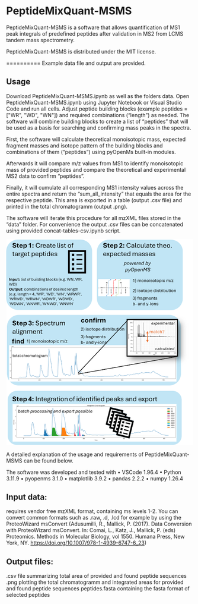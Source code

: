 # PeptideMixQuant-MSMS
PeptideMixQuant-MSMS is a software that allows quantification of MS1 peak integrals of predefined peptides after validation in MS2 from LCMS tandem mass spectrometry. 

PeptideMixQuant-MSMS is distributed under the MIT license.

========== Example data file and output are provided.

## Usage

Download PeptideMixQuant-MSMS.ipynb as well as the folders data. Open PeptideMixQuant-MSMS.ipynb using Jupyter Notebook or Visual Studio Code and run all cells. Adjust peptide building blocks (example peptides = ["WR", "WD", "WN"]) and required combinations (“length”) as needed. The software will combine building blocks to create a list of “peptides” that will be used as a basis for searching and confirming mass peaks in the spectra. 

First, the software will calculate theoretical monoisotopic mass, expected fragment masses and isotope pattern of the building blocks and combinations of them (“peptides”) using pyOpenMs built-in modules. 

Afterwards it will compare m/z values from MS1 to identify monoisotopic mass of provided peptides and compare the theoretical and experimental MS2 data to confirm “peptides”.

Finally, it will cumulate all corresponding MS1 intensity values across the entire spectra and return the “sum_all_intensity” that equals the area for the respective peptide. This area is exported in a table (output .csv file) and printed in the total chromatogramm (output .png).

The software will iterate this procedure for all mzXML files stored in the “data” folder.
For convenience the output .csv files can be concatenated using provided concat-tables-csv.ipynb script.

![Figure_Readme](https://github.com/kkaygisiz/PeptideMixQuant-MSMS/blob/main/Readme.png?raw=true)

A detailed explanation of the usage and requirements of PeptideMixQuant-MSMS can be found below.

The software was developed and tested with
•	VSCode 1.96.4
•	Python 3.11.9
•	pyopenms 3.1.0
•	matplotlib 3.9.2
•	pandas 2.2.2
•	numpy 1.26.4

## Input data: 
requires vendor free mzXML format, containing ms levels 1-2. 
You can convert common formats such as .raw, .d, .lcd for example by using the ProteoWizard msConvert (Adusumilli, R., Mallick, P. (2017). Data Conversion with ProteoWizard msConvert. In: Comai, L., Katz, J., Mallick, P. (eds) Proteomics. Methods in Molecular Biology, vol 1550. Humana Press, New York, NY. https://doi.org/10.1007/978-1-4939-6747-6_23)

## Output files:
.csv file summarizing total area of provided and found peptide sequences
.png plotting the total chromatogramm and integrated areas for provided and found peptide sequences
peptides.fasta  containing the fasta format of selected peptides
